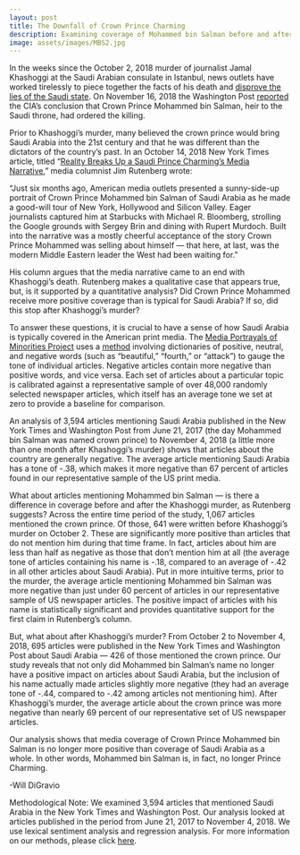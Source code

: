 ```yaml
---
layout: post
title: The Downfall of Crown Prince Charming
description: Examining coverage of Mohammed bin Salman before and after Jamal Khashoggi’s murder
image: assets/images/MBS2.jpg
---
```


In the weeks since the October 2, 2018 murder of journalist Jamal Khashoggi at the Saudi Arabian consulate in Istanbul, news outlets have worked tirelessly to piece together the facts of his death and <a href="https://www.washingtonpost.com/opinions/global-opinions/saudi-arabias-latest-account-of-khashoggis-death-is-shocking-in-its-audacity/2018/11/15/4e236dc0-e8f1-11e8-a939-9469f1166f9d_story.html?utm_term=.7ee9a433440c"><u>disprove the lies of the Saudi state</u></a>. On November 16, 2018 the Washington Post <a href="https://www.washingtonpost.com/world/national-security/cia-concludes-saudi-crown-prince-ordered-jamal-khashoggis-assassination/2018/11/16/98c89fe6-e9b2-11e8-a939-9469f1166f9d_story.html?utm_term=.9332db8b483b"><u>reported</u></a> the CIA’s conclusion that Crown Prince Mohammed bin Salman, heir to the Saudi throne, had ordered the killing.

Prior to Khashoggi’s murder, many believed the crown prince would bring Saudi Arabia into the 21st century and that he was different than the dictators of the country’s past. In an October 14, 2018 New York Times article, titled “<a href="https://www.nytimes.com/2018/10/14/business/media/reality-saudi-prince-media-narrative.html"><u>Reality Breaks Up a Saudi Prince Charming’s Media Narrative</u></a>,” media columnist Jim Rutenberg wrote:

“Just six months ago, American media outlets presented a sunny-side-up portrait of Crown Prince Mohammed bin Salman of Saudi Arabia as he made a good-will tour of New York, Hollywood and Silicon Valley. Eager journalists captured him at Starbucks with Michael R. Bloomberg, strolling the Google grounds with Sergey Brin and dining with Rupert Murdoch. Built into the narrative was a mostly cheerful acceptance of the story Crown Prince Mohammed was selling about himself — that here, at last, was the modern Middle Eastern leader the West had been waiting for.”

His column argues that the media narrative came to an end with Khashoggi’s death. Rutenberg makes a qualitative case that appears true, but, is it supported by a quantitative analysis? Did Crown Prince Mohammed receive more positive coverage than is typical for Saudi Arabia? If so, did this stop after Khashoggi’s murder?

To answer these questions, it is crucial to have a sense of how Saudi Arabia is typically covered in the American print media. The <a href="https://www.mediaandminorities.org/"><u>Media Portrayals of Minorities Project</u></a> uses a <a href="https://www.mediaandminorities.org/methods/"><u>method</u></a> involving dictionaries of positive, neutral, and negative words (such as “beautiful,” “fourth,” or “attack”) to gauge the tone of individual articles. Negative articles contain more negative than positive words, and vice versa. Each set of articles about a particular topic is calibrated against a representative sample of over 48,000 randomly selected newspaper articles, which itself has an average tone we set at zero to provide a baseline for comparison.

An analysis of 3,594 articles mentioning Saudi Arabia published in the New York Times and Washington Post from June 21, 2017 (the day Mohammed bin Salman was named crown prince) to November 4, 2018 (a little more than one month after Khashoggi’s murder) shows that articles about the country are generally negative. The average article mentioning Saudi Arabia has a tone of -.38, which makes it more negative than 67 percent of articles found in our representative sample of the US print media.

What about articles mentioning Mohammed bin Salman — is there a difference in coverage before and after the Khashoggi murder, as Rutenberg suggests? Across the entire time period of the study, 1,067 articles mentioned the crown prince. Of those, 641 were written before Khashoggi’s murder on October 2. These are significantly more positive than articles that do not mention him during that time frame. In fact, articles about him are less than half as negative as those that don’t mention him at all (the average tone of articles containing his name is -.18, compared to an average of  -.42 in all other articles about Saudi Arabia). Put in more intuitive terms, prior to the murder, the average article mentioning Mohammed bin Salman was more negative than just under 60 percent of articles in our representative sample of US newspaper articles. The positive impact of articles with his name is statistically significant and provides quantitative support for the first claim in Rutenberg’s column.

But, what about after Khashoggi’s murder? From October 2 to November 4, 2018, 695 articles were published in the New York Times and Washington Post about Saudi Arabia — 426 of those mentioned the crown prince. Our study reveals that not only did Mohammed bin Salman’s name no longer have a positive impact on articles about Saudi Arabia, but the inclusion of his name actually made articles slightly more negative (they had an average tone of -.44, compared to -.42 among articles not mentioning him). After Khashoggi’s murder, the average article about the crown prince was more negative than nearly 69 percent of our representative set of US newspaper articles.

Our analysis shows that media coverage of Crown Prince Mohammed bin Salman is no longer more positive than coverage of Saudi Arabia as a whole. In other words, Mohammed bin Salman is, in fact, no longer Prince Charming.

-Will DiGravio

Methodological Note: We examined 3,594 articles that mentioned Saudi Arabia in the New York Times and Washington Post. Our analysis looked at articles published in the period from June 21, 2017 to November 4, 2018. We use lexical sentiment analysis and regression analysis. For more information on our methods, please click <a href="https://www.mediaandminorities.org/methods/"><u>here</u></a>.
